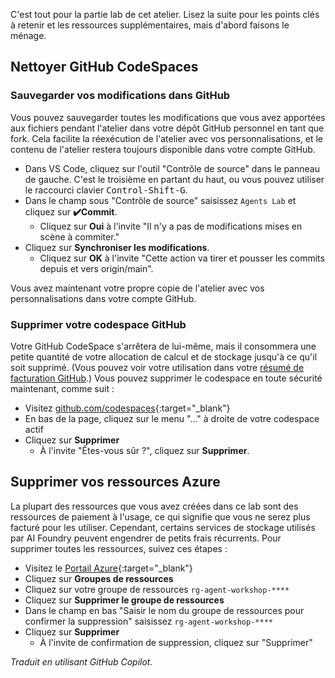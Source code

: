 C'est tout pour la partie lab de cet atelier. Lisez la suite pour les points clés à retenir et les ressources supplémentaires, mais d'abord faisons le ménage.

## Nettoyer GitHub CodeSpaces

### Sauvegarder vos modifications dans GitHub 

Vous pouvez sauvegarder toutes les modifications que vous avez apportées aux fichiers pendant l'atelier dans votre dépôt GitHub personnel en tant que fork. Cela facilite la réexécution de l'atelier avec vos personnalisations, et le contenu de l'atelier restera toujours disponible dans votre compte GitHub.

* Dans VS Code, cliquez sur l'outil "Contrôle de source" dans le panneau de gauche. C'est le troisième en partant du haut, ou vous pouvez utiliser le raccourci clavier <kbd>Control-Shift-G</kbd>.
* Dans le champ sous "Contrôle de source" saisissez `Agents Lab` et cliquez sur **✔️Commit**.
  * Cliquez sur **Oui** à l'invite "Il n'y a pas de modifications mises en scène à commiter."
* Cliquez sur **Synchroniser les modifications**.
  * Cliquez sur **OK** à l'invite "Cette action va tirer et pousser les commits depuis et vers origin/main".

Vous avez maintenant votre propre copie de l'atelier avec vos personnalisations dans votre compte GitHub.

### Supprimer votre codespace GitHub

Votre GitHub CodeSpace s'arrêtera de lui-même, mais il consommera une petite quantité de votre allocation de calcul et de stockage jusqu'à ce qu'il soit supprimé. (Vous pouvez voir votre utilisation dans votre [résumé de facturation GitHub](https://github.com/settings/billing/summary).) Vous pouvez supprimer le codespace en toute sécurité maintenant, comme suit :

* Visitez [github.com/codespaces](https://github.com/codespaces){:target="_blank"}
* En bas de la page, cliquez sur le menu "..." à droite de votre codespace actif
* Cliquez sur **Supprimer**
  * À l'invite "Êtes-vous sûr ?", cliquez sur **Supprimer**.

## Supprimer vos ressources Azure

La plupart des ressources que vous avez créées dans ce lab sont des ressources de paiement à l'usage, ce qui signifie que vous ne serez plus facturé pour les utiliser. Cependant, certains services de stockage utilisés par AI Foundry peuvent engendrer de petits frais récurrents. Pour supprimer toutes les ressources, suivez ces étapes :

* Visitez le [Portail Azure](https://portal.azure.com){:target="_blank"}
* Cliquez sur **Groupes de ressources**
* Cliquez sur votre groupe de ressources `rg-agent-workshop-****`
* Cliquez sur **Supprimer le groupe de ressources**
* Dans le champ en bas "Saisir le nom du groupe de ressources pour confirmer la suppression" saisissez `rg-agent-workshop-****`
* Cliquez sur **Supprimer**
  * À l'invite de confirmation de suppression, cliquez sur "Supprimer"

*Traduit en utilisant GitHub Copilot.*
